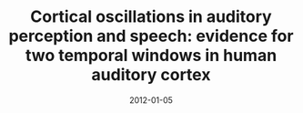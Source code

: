 ---
title: "Cortical oscillations in auditory perception and speech: evidence for two temporal windows in human auditory cortex"
collection: publications
permalink: /publication/2012_cortical-oscillations-in-auditory-perception-and-s
date: 2012-01-05
year: 2012
venue: 'Frontiers in Psychology'
authors: 'Luo H &amp; Poeppel D'
number: '96'
citation: 'Luo H &amp; Poeppel D (2012). Cortical oscillations in auditory perception and speech: evidence for two temporal windows in human auditory cortex. Frontiers in Psychology.'
category: 'article'
---